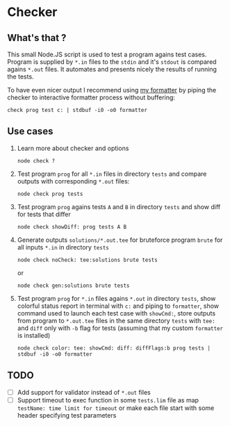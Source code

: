 # Checker

## What's that ?

This small Node.JS script is used to test a program agains test cases. Program is supplied by `*.in` files to the `stdin` and it's `stdout` is compared agains `*.out` files. It automates and presents nicely the results of running the tests.

To have even nicer output I recommend using [my formatter](https://github.com/T3sT3ro/T3sT3ro.github.io/tree/master/stuff/formatter) by piping the checker to interactive formatter process without buffering:

```
check prog test c: | stdbuf -i0 -o0 formatter
```

## Use cases

1. Learn more about checker and options

   ```
   node check ?
   ```

2. Test program `prog` for all `*.in` files in directory `tests` and compare outputs with corresponding `*.out` files:

    ```
    node check prog tests
    ```

3. Test program `prog` agains tests `A` and `B` in directory `tests` and show diff for tests that differ

    ```
    node check showDiff: prog tests A B 
    ```

4. Generate outputs `solutions/*.out.tee` for bruteforce program `brute` for all inputs `*.in` in directory `tests`

    ```
    node check noCheck: tee:solutions brute tests
    ```

    or

    ```
    node check gen:solutions brute tests
    ```

5. Test program `prog` for `*.in` files agains `*.out` in directory `tests`, show colorful status report in terminal with `c:` and piping to `formatter`, show command used to launch each test case with `showCmd:`, store outputs from program to `*.out.tee` files in the same directory `tests` with `tee:` and `diff` only with `-b` flag for tests (assuming that my custom `formatter` is installed)

    ```
    node check color: tee: showCmd: diff: diffFlags:b prog tests | stdbuf -i0 -o0 formatter
    ```

## TODO

- [ ] Add support for validator instead of `*.out` files
- [ ] Support timeout to exec function in some `tests.lim` file as map `testName: time limit for timeout` or make each file start with some header specifying test parameters
